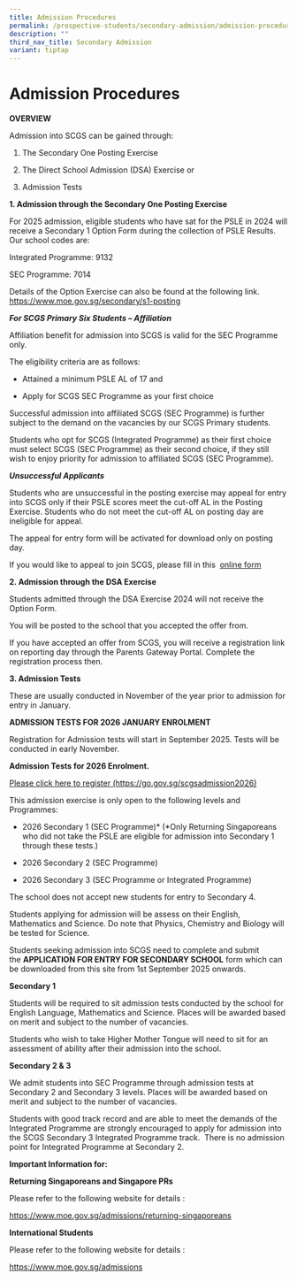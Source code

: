 ```yaml
---
title: Admission Procedures
permalink: /prospective-students/secondary-admission/admission-procedure/
description: ""
third_nav_title: Secondary Admission
variant: tiptap
---
```

<h1><strong>Admission Procedures</strong></h1>
<p><strong>OVERVIEW</strong>
</p>
<p>Admission into SCGS can be gained through:</p>
<ol data-tight="true" class="tight">
<li>
<p>The Secondary One Posting Exercise</p>
</li>
<li>
<p>The Direct School Admission (DSA) Exercise or</p>
</li>
<li>
<p>Admission Tests</p>
</li>
</ol>
<p><strong>1. Admission through the Secondary One Posting Exercise</strong>
</p>
<p>For 2025 admission, eligible students who have sat for the PSLE in 2024
will receive a Secondary 1 Option Form during the collection of PSLE Results.
Our school codes are:</p>
<p>Integrated Programme: 9132</p>
<p>SEC Programme: 7014</p>
<p>Details of the Option Exercise can also be found at the following link.
<a href="https://www.moe.gov.sg/secondary/s1-posting" rel="noopener noreferrer nofollow" target="_blank">https://www.moe.gov.sg/secondary/s1-posting</a>
</p>
<p><strong><em>For SCGS Primary Six Students – Affiliation</em></strong>
</p>
<p>Affiliation benefit for admission into SCGS is valid for the SEC Programme
only.</p>
<p>The eligibility criteria are as follows:</p>
<ul data-tight="true" class="tight">
<li>
<p>Attained a minimum PSLE AL of 17 and</p>
</li>
<li>
<p>Apply for SCGS SEC Programme as your first choice</p>
</li>
</ul>
<p>Successful admission into affiliated SCGS (SEC Programme) is further subject
to the demand on the vacancies by our SCGS Primary students.</p>
<p>Students who opt for SCGS (Integrated Programme) as their first choice
must select SCGS (SEC Programme) as their second choice, if they still
wish to enjoy priority for admission to affiliated SCGS (SEC Programme).</p>
<p><strong><em>Unsuccessful Applicants</em></strong>
</p>
<p>Students who are unsuccessful in the posting exercise may appeal for entry
into SCGS only if their PSLE scores meet the cut-off AL in the Posting
Exercise. Students who do not meet the cut-off AL on posting day are ineligible
for appeal.</p>
<p>The appeal for entry form will be activated for download only on posting
day.</p>
<p>If you would like to appeal to join SCGS, please fill in this&nbsp;
<a href="https://form.gov.sg/5fe0add0362d7b0012bf0393" rel="noopener noreferrer nofollow" target="_blank">online form</a>
</p>
<p><strong>2. Admission through the DSA Exercise</strong>
</p>
<p>Students admitted through the DSA Exercise 2024 will not receive the Option
Form.</p>
<p>You will be posted to the school that you accepted the offer from.</p>
<p>If you have accepted an offer from SCGS, you will receive a registration
link on reporting day through the Parents Gateway Portal. Complete the
registration process then.</p>
<p><strong>3. Admission Tests</strong>
</p>
<p>These are usually conducted in November of the year prior to admission
for entry in January.</p>
<p><strong>ADMISSION TESTS FOR 2026 JANUARY ENROLMENT</strong>
</p>
<p>Registration for Admission tests will start in September 2025. Tests will
be conducted in early November.</p>
<p><strong>Admission Tests for 2026 Enrolment.&nbsp;</strong>
</p>
<p><a href="https://go.gov.sg/scgsadmission2026" rel="noopener nofollow" target="_blank">Please click here to register </a>
<a href="https://go.gov.sg/scgsadmission2026" rel="noopener noreferrer nofollow" target="_blank">(https://go.gov.sg/scgsadmission2026)</a>
</p>
<p>This admission exercise is only open to the following levels and Programmes:</p>
<ul data-tight="true" class="tight">
<li>
<p>2026 Secondary 1 (SEC Programme)* (*Only Returning Singaporeans who did
not take the PSLE are eligible for admission into Secondary 1 through these
tests.)</p>
</li>
<li>
<p>2026 Secondary 2 (SEC Programme)</p>
</li>
<li>
<p>2026 Secondary 3 (SEC Programme or Integrated Programme)</p>
</li>
</ul>
<p>The school does not accept new students for entry to Secondary 4.</p>
<p>Students applying for admission will be assess on their English, Mathematics
and Science. Do note that Physics, Chemistry and Biology will be tested
for Science.</p>
<p>Students seeking admission into SCGS need to complete and submit the&nbsp;<strong>APPLICATION FOR ENTRY FOR SECONDARY SCHOOL</strong> form
which can be downloaded from this site from 1st September 2025 onwards.</p>
<p><strong>Secondary 1</strong>
</p>
<p>Students will be required to sit admission tests conducted by the school
for English Language, Mathematics and Science. Places will be awarded based
on merit and subject to the number of vacancies.</p>
<p>Students who wish to take Higher Mother Tongue will need to sit for an
assessment of ability after their admission into the school.</p>
<p><strong>Secondary 2 &amp; 3</strong>
</p>
<p>We admit students into SEC Programme through admission tests at Secondary
2 and Secondary 3 levels. Places will be awarded based on merit and subject
to the number of vacancies.</p>
<p>Students with good track record and are able to meet the demands of the
Integrated Programme are strongly encouraged to apply for admission into
the SCGS Secondary 3 Integrated Programme track.&nbsp; There is no admission
point for Integrated Programme at Secondary 2.</p>
<p><strong>Important Information for:</strong>
</p>
<p><strong>Returning Singaporeans and Singapore PRs</strong>
</p>
<p>Please refer to the following website for details :</p>
<p><a href="https://www.moe.gov.sg/returning-singaporeans/secondary" rel="noopener noreferrer nofollow" target="_blank">https://www.moe.gov.sg/admissions/returning-singaporeans</a>
</p>
<p><strong>International Students</strong>
</p>
<p>Please refer to the following website for details :</p>
<p><a href="https://www.moe.gov.sg/international-students" rel="noopener noreferrer nofollow" target="_blank">https://www.moe.gov.sg/admissions</a>
</p>